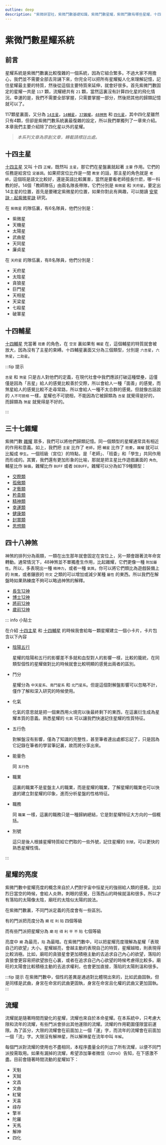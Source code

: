 ```yaml
---
outline: deep
description: "紫微研習社，紫微鬥數基礎知識，紫微鬥數星耀，紫微鬥數有哪些星耀，十四主星，吉星，煞星，四化星"
---
```


# 紫微鬥數星耀系統

## 前言

星耀系統是紫微鬥數裏比較復雜的一個系統，因為它組合繁多。不過大家不用擔心，我們並不需要全部去背誦下來，你完全可以把所有星耀擬人化來理解記憶，記住星耀最主要的特質，然後從這個主要特質來延伸，就會好很多。首先紫微鬥數固定的星耀一共是 `117` 顆，流耀總共有 `21` 顆，當然這裏沒有計算四化星的飛化情況。幸運的是，我們不需要全部掌握，只需要掌握一部分，然後把其他的歸類記憶就可以了。

117顆星裏面，又分為 [`14主星`](./major-star.md)，[`14輔星`](./minor-star.md)，[`37雜耀`](./adj-star.md)，[`48神煞`](./dec-star.md) 和 [`四化星`](./mutagen.md)，其中四化星雖然只有4顆，但卻是紫微鬥數系統裏最復雜的設定，所以我們單獨列了一章來介紹。本章我們主要介紹除了四化星以外的星耀。

>*本系列文章為原創文章，轉載請標註出處。*

## 十四主星

[十四主星](./major-star.md) 又叫 十四 `正耀`，既然叫 `主星`，那它們在星盤裏就起著 `主要` 作用。它們的任務是給宮位 `定基調`。如果把宮位比作是一間 `教室` 的話，那主星的角色就是 `老師`，這個班是語文比較好，還是英語比較厲害，當然是要看老師擅長什麽，哪一科教的好。14個「教師隊伍」由兩名隊長帶隊，它們分別是 `紫微星` 和 `天府星`。要定出14主星的位置，首先是要確定紫微星的位置，如果你對此有興趣，可以閱讀 [安星訣 - 起紫微星訣](./setup.md#8-起紫微星訣) 研究。

在 `紫微星` 的隊伍裏，有6名隊員，他們分別是：

- 紫微星
- 天機星
- 太陽星
- 武曲星
- 天同星
- 廉貞星

在 `天府星` 的隊伍裏，有8名隊員，他們分別是：

- 天府星
- 太陰星
- 貪狼星
- 巨門星
- 天相星
- 天梁星
- 七殺星
- 破軍星

## 十四輔星

[十四輔星](./minor-star.md) 充當著 `班委` 的角色，在 `空宮` 裏如果有 `輔星` 在，這個輔星的特質就會被放大，因為沒有了主星的束縛。十四輔星裏面又分為三個類型，分別是 `六吉星`，`六煞星`，`二助星`。

:::tip 提示

`吉星` 和 `煞星` 只是古人對他們的定義，在現代社會中我們應該打破這種壁壘，這僅僅是因為「吉星」給人的感覺比較善於交際，所以會給人一種「面善」的感覺，而煞星給人的感覺比較不走尋常路，所以會給人一種不太合群的感覺。但就像古話說的 `人不可貌相` 一樣，星耀也不可貌相，不能因為它被歸類為 `吉星` 就覺得是好的，而歸類為 `煞星` 就覺得是不好的。

:::

## 三十七雜耀

紫微鬥數 [雜耀](./adj-star.md) 眾多，我們可以將他們歸類記憶。同一個類型的星耀通常具有相近的作用和意義。如上，我們把 `主星` 比作了 `老師`，把 `輔星` 比作了 `班委`，`雜耀` 就可以比擬成 `學生`。一個班級（宮位）的特點，是「老師」、「班委」和「學生」共同作用而形成的。其實，我們還有更加形象的比喻，那就是把主星比作遊戲裏面的 `角色`,輔星比作 `裝備`，雜耀比作 `BUFF` 或者 `DEBUFF`。雜耀可以分為如下9種類型：

- [交際類](./adj-star.md#交際類)
- [孤傲類](./adj-star.md#孤傲類)
- [才藝類](./adj-star.md#才藝類)
- [矜貴類](./adj-star.md#矜貴類)
- [精神類](./adj-star.md#精神類)
- [幸運類](./adj-star.md#幸運類)
- [健康類](./adj-star.md#健康類)
- [封賞類](./adj-star.md#封賞類)
- [思想類](./adj-star.md#思想類)

## 四十八神煞

神煞的排列分為兩類，一類在出生那年就會固定在宮位上，另一類會跟著流年命宮轉動。通常情況下，48神煞並不單獨產生作用，比起雜耀，它們更像一種 `附加屬性`。所以，多表現出一種 `精神力`，或者一種 `氣質`。你可以將它們類比為遊戲裝備上的 `附魔`，或者鑲嵌的 `符文` 之類的可以增加或減少某種 `屬性` 的東西。所以我們在解盤時如果熟練度不夠可以略過神煞的解釋。

- [長生12神](./dec-star.md#長生12神)
- [博士12神](./dec-star.md#博士12神)
- [將前12神](./dec-star.md#將前12神)
- [歲前12神](./dec-star.md#歲前12神)

::: info 小貼士

在介紹 [十四主星](./major-star.md) 和 [十四輔星](./minor-star.md) 的時候我會給每一顆星耀建立一個小卡片，卡片包含以下內容

- [陰陽五行](./basis.md#陰陽五行)

  星耀的陰陽和五行的影響差不多就和血型對人的影響一樣，比較的籠統，在同類型個性的星耀做對比的時候就會比較明顯的感覺出兩者的區別。

- 鬥分

  星耀分為 `中天星系`、`南鬥星系` 和 `北鬥星系`。但是這個對解盤影響可以忽略不計，僅作了解和深入研究的時候使用。

- 化氣

  化氣的意思就是把一個東西用火燒完以後最終剩下的東西，在這裏衍生成為星耀本質的意義。熟悉星耀的 `化氣` 可以讓我們快速記住星耀的性質特征。

- 五行色

  對解盤沒有影響，僅為了知識的完整性，甚至筆者連出處都忘記了，只是因為它記錄在筆者的學習筆記裏，故而將分享出來。

- 能量色

  同 `五行色`

- 職業

  這裏的職業不是星盤主人的職業，而是星耀的職業，了解星耀的職業也可以快速的建立對星耀的印象，進而分析星盤的性格特征。

- 職務

  同 `職業` 一樣，這裏的職務只是一種歸納總結，它是對星耀特征大方向的一個概括。

- 別號

  這只是後人根據星耀特質給它們取的一些外號，記住星耀的 `別號`，可以更快的熟悉星耀性情。

:::

## 星耀的亮度

紫微鬥數中星耀亮度的概念來自於人們對宇宙中恒星光的強弱給人類的感覺。比如烈日當空的時候，會給人炎熱，刺眼的感覺，日落西山的時候就溫和很多。所以才有落陷的太陽像太陰，廟旺的太陰似太陽的說法。

在紫微鬥數裏，不同門派定義的亮度會有一些區別。

有的門派把亮度分為 `廟` `旺` `利` `陷` 四個等級

而有些門派把星耀分為 `廟` `旺` `得` `利` `平` `不` `陷` 七個等級

亮度中 `廟` 為最亮，`陷` 為最暗。在紫微鬥數中，可以把星耀亮度理解為星耀「表現自己的欲望」大小。星耀越亮，會越主動的表現自己的特質，星耀越暗，則表現得比較消極。比如，廟旺的貪狼星會更加積極主動的去追求自己內心的欲望，落陷的貪狼會更容易把欲望放在心裏，或者在追求自己內心欲望的時候考慮得比較多。廟旺的太陽會比較積極主動的去追求權利，也會更加直接，落陷的太陽則溫和很多。

:::tip 提示
在紫微鬥數中，個性的差異是通過對比體現出來的，比如武曲固執，但是同樣是武曲，身宮在命宮的武曲更固執，身宮在命宮且化權的武曲又更加固執。
:::

## 流耀

流耀就是隨著時間而變化的星耀，流耀也來自於本命星耀。在本系統中，只考慮大限和流年的流耀，有些門派會排出其他運限的流耀。流耀的作用範圍僅限當前運限。為了區分，大限的流耀會在前面加上一個「運」字，而流年的流耀會在前面加一個「流」字。大限沒有解神星，所以解神星在流年中叫 `年解`。

每個門派對流耀的使用也不盡相同，本程序盡量全的列出了所有流耀，以便不同門派按需取用。如果有漏掉的流耀，希望添加筆者微信（iztroi）告知，在下感激不盡。目前會隨著時間流動的星耀如下：

- 天魁
- 天鉞
- 文昌
- 文曲
- 紅鸞
- 天喜
- 祿存
- 擎羊
- 陀羅
- 天馬
- 解神
- 四化
